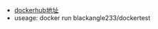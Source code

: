 * [dockerhub地址](https://cloud.docker.com/repository/docker/blackangle233/dockertest/general)
* useage: docker run blackangle233/dockertest